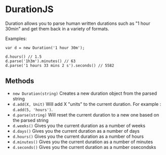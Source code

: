 # DurationJS

Duration allows you to parse human written durations such as "1 hour 30min" and
get them back in a variety of formats.

Examples:

    var d = new Duration('1 hour 30m');

    d.hours() // 1.5
    d.parse('1h3m').minutes() // 63
    d.parse('1 hours 33 mins 2 s').seconds() // 5582


## Methods

 - `new Duration(string)` Creates a new duration object from the parsed string
 - `d.add(X, Unit)` Will add X "units" to the current duration. For example :
 `d.add(5, 'hours')`.
 - `d.parse(string)` Will reset the current duration to a new one based on the parsed
 string
 - `d.weeks()` Gives you the current duration as a number of weeks
 - `d.days()` Gives you the current duration as a number of days
 - `d.hours()` Gives you the current duration as a number of hours
 - `d.minutes()` Gives you the current duration as a number of minutes
 - `d.seconds()` Gives you the current duration as a number osecondsks